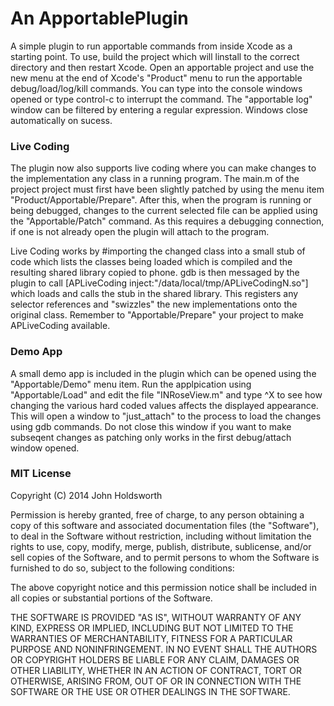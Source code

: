 # An ApportablePlugin

A simple plugin to run apportable commands from inside Xcode as a starting point. To use, build the project 
which will linstall to the correct directory and then restart Xcode. Open an apportable project and use 
the new menu at the end of Xcode's "Product" menu to run the apportable debug/load/log/kill commands. 
You can type into the console windows opened or type control-c to interrupt the command. The "apportable 
log" window can be filtered by entering a regular expression. Windows close automatically on sucess.

### Live Coding

The plugin now also supports live coding where you can make changes to the implementation any class in a
running program. The main.m of the project project must first have been slightly patched by using the 
menu item "Product/Apportable/Prepare". After this, when the program is running or being debugged,
changes to the current selected file can be applied using the "Apportable/Patch" command. As this
requires a debugging connection, if one is not already open the plugin will attach to the program.

Live Coding works by #importing the changed class into a small stub of code which lists the classes
being loaded which is compiled and the resulting shared library copied to phone. gdb is then messaged 
by the plugin to call [APLiveCoding inject:"/data/local/tmp/APLiveCodingN.so"] which loads and calls the 
stub in the shared library. This registers any selector references and "swizzles" the new implementations 
onto the original class. Remember to "Apportable/Prepare" your project to make APLiveCoding available.

### Demo App

A small demo app is included in the plugin which can be opened using the "Apportable/Demo" menu item.
Run the applpication using "Apportable/Load" and edit the file "INRoseView.m" and type ^X to see how 
changing the various hard coded values affects the displayed appearance. This will open a window to
"just_attach" to the process to load the changes using gdb commands. Do not close this window if 
you want to make subseqent changes as patching only works in the first debug/attach window opened.

### MIT License

Copyright (C) 2014 John Holdsworth

Permission is hereby granted, free of charge, to any person obtaining a copy of this software and associated 
documentation files (the "Software"), to deal in the Software without restriction, including without limitation 
the rights to use, copy, modify, merge, publish, distribute, sublicense, and/or sell copies of the Software, 
and to permit persons to whom the Software is furnished to do so, subject to the following conditions:

The above copyright notice and this permission notice shall be included in all copies or substantial 
portions of the Software.

THE SOFTWARE IS PROVIDED "AS IS", WITHOUT WARRANTY OF ANY KIND, EXPRESS OR IMPLIED, INCLUDING BUT NOT 
LIMITED TO THE WARRANTIES OF MERCHANTABILITY, FITNESS FOR A PARTICULAR PURPOSE AND NONINFRINGEMENT. 
IN NO EVENT SHALL THE AUTHORS OR COPYRIGHT HOLDERS BE LIABLE FOR ANY CLAIM, DAMAGES OR OTHER LIABILITY, 
WHETHER IN AN ACTION OF CONTRACT, TORT OR OTHERWISE, ARISING FROM, OUT OF OR IN CONNECTION WITH THE 
SOFTWARE OR THE USE OR OTHER DEALINGS IN THE SOFTWARE.
